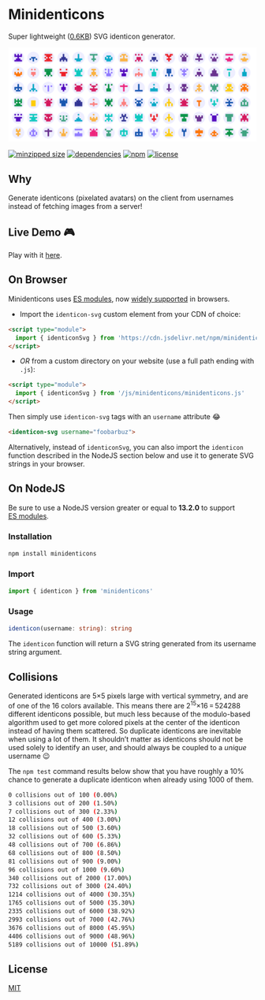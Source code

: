 # Minidenticons

Super lightweight ([0.6KB](https://bundlephobia.com/result?p=minidenticons)) SVG identicon generator.

[![Minidenticons](minidenticons.png)](https://laurentpayot.github.io/minidenticons/)

[![minzipped size](https://badgen.net/bundlephobia/minzip/minidenticons)](https://bundlephobia.com/result?p=minidenticons)
[![dependencies](https://badgen.net/david/dep/laurentpayot/minidenticons)](https://david-dm.org/laurentpayot/minidenticons)
[![npm](https://badgen.net/npm/v/minidenticons)](https://www.npmjs.com/package/minidenticons)
[![license](https://badgen.net/github/license/laurentpayot/minidenticons)](https://github.com/laurentpayot/minidenticons/blob/main/LICENSE)

## Why

Generate identicons (pixelated avatars) on the client from usernames instead of fetching images from a server!

## Live Demo :video_game:

Play with it [here](https://laurentpayot.github.io/minidenticons/).

## On Browser

Minidenticons uses [ES modules](https://jakearchibald.com/2017/es-modules-in-browsers/), now [widely supported](https://caniuse.com/es6-module) in browsers.

- Import the `identicon-svg` custom element from your CDN of choice:

```html
<script type="module">
  import { identiconSvg } from 'https://cdn.jsdelivr.net/npm/minidenticons'
</script>
```

- *OR* from a custom directory on your website (use a full path ending with `.js`):

```html
<script type="module">
  import { identiconSvg } from '/js/minidenticons/minidenticons.js'
</script>
```

Then simply use `identicon-svg` tags with an `username` attribute :joy:

```html
<identicon-svg username="foobarbuz">
```

Alternatively, instead of `identiconSvg`, you can also import the `identicon` function described in the NodeJS section below and use it to generate SVG strings in your browser.

## On NodeJS

Be sure to use a NodeJS version greater or equal to **13.2.0** to support [ES modules](https://nodejs.org/api/esm.html).

### Installation

```bash
npm install minidenticons
```

### Import

```javascript
import { identicon } from 'minidenticons'
```

### Usage

```typescript
identicon(username: string): string
```

The `identicon` function will return a SVG string generated from its username string argument.

## Collisions

Generated identicons are 5×5 pixels large with vertical symmetry, and are of one of the 16 colors available.
This means there are 2<sup>15</sup>×16 = 524288 different identicons possible, but much less because of the modulo-based algorithm used to get more colored pixels at the center of the identicon instead of having them scattered. So duplicate identicons are inevitable when using a lot of them. It shouldn’t matter as identicons should not be used solely to identify an user, and should always be coupled to a *unique* username :wink:

The `npm test` command results below show that you have roughly a 10% chance to generate a duplicate identicon when already using 1000 of them.

```bash
0 collisions out of 100 (0.00%)
3 collisions out of 200 (1.50%)
7 collisions out of 300 (2.33%)
12 collisions out of 400 (3.00%)
18 collisions out of 500 (3.60%)
32 collisions out of 600 (5.33%)
48 collisions out of 700 (6.86%)
68 collisions out of 800 (8.50%)
81 collisions out of 900 (9.00%)
96 collisions out of 1000 (9.60%)
340 collisions out of 2000 (17.00%)
732 collisions out of 3000 (24.40%)
1214 collisions out of 4000 (30.35%)
1765 collisions out of 5000 (35.30%)
2335 collisions out of 6000 (38.92%)
2993 collisions out of 7000 (42.76%)
3676 collisions out of 8000 (45.95%)
4406 collisions out of 9000 (48.96%)
5189 collisions out of 10000 (51.89%)
```

## License

[MIT](https://github.com/laurentpayot/minidenticons/blob/main/LICENSE)
